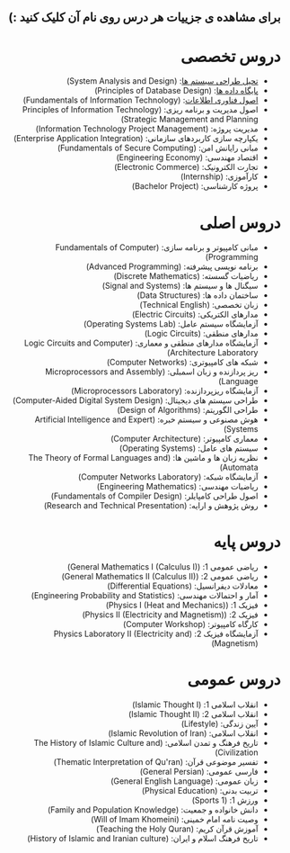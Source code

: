 <div dir="rtl">
  
##  برای مشاهده ی جزییات هر درس روی نام آن کلیک کنید :)

  
# دروس تخصصی
  
- [تحیل طراحی سیستم ها](https://github.com/Mohammadimh76/Course_Description_IT/blob/main/Specialized%20Courses/System%20Analysis%20and%20Design.md): (System Analysis and Design) 
- [پایگاه داده ها](https://github.com/Mohammadimh76/Course_Description_IT/blob/main/Specialized%20Courses/Principles%20of%20Database%20Design.md): (Principles of Database Design)
- [اصول فناوری اطلاعات](https://github.com/Mohammadimh76/Course_Description_IT/blob/main/Specialized%20Courses/Fundamentals%20of%20Information%20Technology.md): (Fundamentals of Information Technology) 
- اصول مدیریت و برنامه ریزی: (Principles of Information Technology Strategic Management and Planning) 
- مدیریت پروژه: (Information Technology Project Management)
- یکپارچه سازی کاربردهای سازمانی: (Enterprise Application Integration)
- مبانی رایانش امن: (Fundamentals of Secure Computing) 
- اقتصاد مهندسی: (Engineering Economy)
- تجارت الکترونیک: (Electronic Commerce)
- کارآموزی: (Internship)
- پروژه کارشناسی: (Bachelor Project)

  
# دروس اصلی

- مبانی کامپیوتر و برنامه سازی: (Fundamentals of Computer Programming)
- برنامه نویسی پیشرفته: (Advanced Programming)
- ریاضیات گسسته: (Discrete Mathematics)
- سیگنال ها و سیستم ها: (Signal and Systems)
- ساختمان داده ها: (Data Structures)
- زبان تخصصی: (Technical English)
- مدارهای الکتریکی: (Electric Circuits)
- آزمایشگاه سیستم عامل: (Operating Systems Lab) 
- مدارهای منطقی: (Logic Circuits)
- آزمایشگاه مدارهای منطقی و معماری: (Logic Circuits and Computer Architecture Laboratory)  
- شبکه های کامپیوتری: (Computer Networks)
- ریز پردازنده و زبان اسمبلی: (Microprocessors and Assembly Language) 
- آزمایشگاه ریزپردازنده: (Microprocessors Laboratory)
- طراحی سیستم های دیجیتال: (Computer-Aided Digital System Design) 
- طراحی الگوریتم: (Design of Algorithms) 
- هوش مصنوعی و سیستم خبره: (Artificial Intelligence and Expert Systems)
- معماری کامپیوتر: (Computer Architecture) 
- سیستم های عامل: (Operating Systems)
- نظریه زبان ها و ماشین ها: (The Theory of Formal Languages and Automata) 
- آزمایشگاه شبکه: (Computer Networks Laboratory) 
- ریاضیات مهندسی: (Engineering Mathematics)
- اصول طراحی کامپایلر: (Fundamentals of Compiler Design)
- روش پژوهش و ارایه: (Research and Technical Presentation) 

# دروس پایه

- ریاضی عمومی 1: (General Mathematics I (Calculus I))
- ریاضی عمومی 2: (General Mathematics II (Calculus II))
- معادلات دیفرانسیل: (Differential Equations) 
- آمار و احتمالات مهندسی: (Engineering Probability and Statistics) 
- فیزیک 1: (Physics I (Heat and Mechanics)) 
- فیزیک 2: (Physics II (Electricity and Magnetism)) 
- کارگاه کامپیوتر: (Computer Workshop)
- آزمایشگاه فیزیک 2: (Physics Laboratory II (Electricity and Magnetism))

# دروس عمومی
    
- انقلاب اسلامی 1: (Islamic Thought I)
- انقلاب اسلامی 2: (Islamic Thought II)
- آیین زندگی: (Lifestyle)
- انقلاب اسلامی: (Islamic Revolution of Iran)
- تاریخ فرهنگ و تمدن اسلامی: (The History of Islamic Culture and Civilization)
- تفسیر موضوعی قرآن: (Thematic Interpretation of Qu'ran)
- فارسی عمومی: (General Persian)
- زبان عمومی: (General English Language)
- تربیت بدنی: (Physical Education) 
- ورزش 1: (Sports 1)
- دانش خانواده و جمعیت: (Family and Population Knowledge)
- وصیت نامه امام خمینی: (Will of Imam Khomeini)
- آموزش قرآن کریم: (Teaching the Holy Quran)
- تاریخ فرهنگ اسلام و ایران: (History of Islamic and Iranian culture)
  
  
  
  
  
  
  
